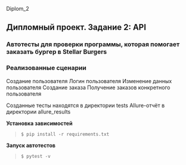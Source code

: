 Diplom_2
## Дипломный проект. Задание 2: API

### Автотесты для проверки программы, которая помогает заказать бургер в Stellar Burgers

### Реализованные сценарии

Создание пользователя 
Логин пользователя
Изменение данных пользователя
Создание заказа 
Получение заказов конкретного пользователя

Созданные тесты находятся в директории tests
Allure-отчёт в директории allure_results


**Установка зависимостей**

> `$ pip install -r requirements.txt`

**Запуск автотестов**

>  `$ pytest -v`